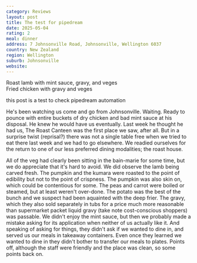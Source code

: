 ```yaml
---
category: Reviews
layout: post
title: The test for pipedream
date: 2025-05-04
rating: 2
meal: dinner
address: 7 Johnsonville Road, Johnsonville, Wellington 6037
country: New Zealand
region: Wellington
suburb: Johnsonville
website: 
---
```

Roast lamb with mint sauce, gravy, and veges  
Fried chicken with gravy and veges  

this post is a test to check pipedream automation

He's been watching us come and go from Johnsonville. Waiting. Ready to pounce with entire buckets of dry chicken and bad mint sauce at his disposal. He knew he would have us eventually. Last week he thought he had us, The Roast Canteen was the first place we saw, after all. But in a surprise twist (reprisal?) there was not a single table free when we tried to eat there last week and we had to go elsewhere. We readied ourselves for the return to one of our less preferred dining modalities; the roast house.

All of the veg had clearly been sitting in the bain-marie for some time, but we do appreciate that it's hard to avoid. We did observe the lamb being carved fresh. The pumpkin and the kumara were roasted to the point of edibility but not to the point of crispness. The pumpkin was also skin on, which could be contentious for some. The peas and carrot were boiled or steamed, but at least weren't over-done. The potato was the best of the bunch and we suspect had been aquainted with the deep frier. The gravy, which they also sold separately in tubs for a price much more reasonable than supermarket packet liquid gravy (take note cost-conscious shoppers) was passable. We didn't enjoy the mint sauce, but then we probably made a mistake asking for its application when neither of us actually like it. And speaking of asking for things, they didn't ask if we wanted to dine in, and served us our meals in takeaway containers. Even once they learned we wanted to dine in they didn't bother to transfer our meals to plates. Points off, although the staff were friendly and the place was clean, so some points back on. 
